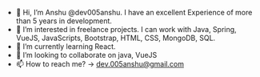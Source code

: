 - 👋 Hi, I’m Anshu @dev005anshu. I have an excellent Experience of more than 5 years in development.
- 👀 I’m interested in freelance projects. I can work with Java, Spring, VueJS, JavaScripts, Bootstrap, HTML, CSS, MongoDB, SQL.
- 🌱 I’m currently learning React.
- 💞️ I’m looking to collaborate on java, VueJS
- 📫 How to reach me? -> dev.005anshu@gmail.com

<!---
dev005anshu/dev005anshu is a ✨ special ✨ repository because its `README.md` (this file) appears on your GitHub profile.
You can click the Preview link to take a look at your changes.
--->
